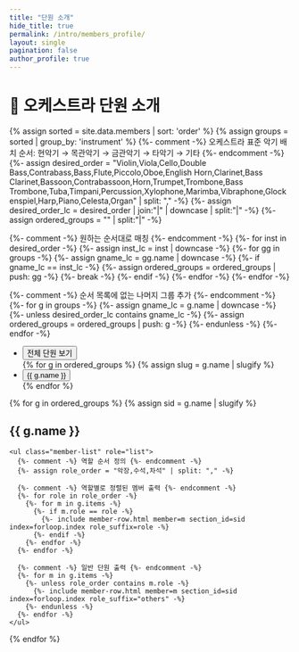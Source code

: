 ```yaml
---
title: "단원 소개"
hide_title: true
permalink: /intro/members_profile/
layout: single
pagination: false
author_profile: true
---
```


# 🎯 오케스트라 단원 소개

<!-- 악기별 필터 -->
<div class="instrument-filter" id="instrument-filter" role="navigation" aria-label="악기별 필터">
  {% assign sorted = site.data.members | sort: 'order' %}
  {% assign groups = sorted | group_by: 'instrument' %}
  {%- comment -%} 오케스트라 표준 악기 배치 순서: 현악기 → 목관악기 → 금관악기 → 타악기 → 기타 {%- endcomment -%}
  {%- assign desired_order = "Violin,Viola,Cello,Double Bass,Contrabass,Bass,Flute,Piccolo,Oboe,English Horn,Clarinet,Bass Clarinet,Bassoon,Contrabassoon,Horn,Trumpet,Trombone,Bass Trombone,Tuba,Timpani,Percussion,Xylophone,Marimba,Vibraphone,Glockenspiel,Harp,Piano,Celesta,Organ" | split: "," -%}
  {%- assign desired_order_lc = desired_order | join:"|" | downcase | split:"|" -%}
  {%- assign ordered_groups = "" | split:"|" -%}

  {%- comment -%} 원하는 순서대로 매칭 {%- endcomment -%}
  {%- for inst in desired_order -%}
    {%- assign inst_lc = inst | downcase -%}
    {%- for gg in groups -%}
      {%- assign gname_lc = gg.name | downcase -%}
      {%- if gname_lc == inst_lc -%}
        {%- assign ordered_groups = ordered_groups | push: gg -%}
        {%- break -%}
      {%- endif -%}
    {%- endfor -%}
  {%- endfor -%}

  {%- comment -%} 순서 목록에 없는 나머지 그룹 추가 {%- endcomment -%}
  {%- for g in groups -%}
    {%- assign gname_lc = g.name | downcase -%}
    {%- unless desired_order_lc contains gname_lc -%}
      {%- assign ordered_groups = ordered_groups | push: g -%}
    {%- endunless -%}
  {%- endfor -%}
  
  <ul class="instrument-filter__list" role="list">
    <li><button type="button" class="if-item is-active" data-target="all" aria-current="true">전체 단원 보기</button></li>
    {% for g in ordered_groups %}
      {% assign slug = g.name | slugify %}
      <li><button type="button" class="if-item" data-target="inst-{{ slug }}">{{ g.name }}</button></li>
    {% endfor %}
  </ul>
</div>

<!-- 멤버 섹션 -->
<div class="members-sections" id="members-sections">
  {% for g in ordered_groups %}
  {% assign sid = g.name | slugify %}
  <section class="instrument-section" aria-labelledby="title-{{ sid }}" data-section-id="inst-{{ sid }}">
    <h2 class="instrument-title" id="title-{{ sid }}">{{ g.name }}</h2>
    <div class="instrument-detail" data-detail-for="inst-{{ sid }}" hidden></div>

    <ul class="member-list" role="list">
      {%- comment -%} 역할 순서 정의 {%- endcomment -%}
      {%- assign role_order = "악장,수석,차석" | split: "," -%}
      
      {%- comment -%} 역할별로 정렬된 멤버 출력 {%- endcomment -%}
      {%- for role in role_order -%}
        {%- for m in g.items -%}
          {%- if m.role == role -%}
            {%- include member-row.html member=m section_id=sid index=forloop.index role_suffix=role -%}
          {%- endif -%}
        {%- endfor -%}
      {%- endfor -%}
      
      {%- comment -%} 일반 단원 출력 {%- endcomment -%}
      {%- for m in g.items -%}
        {%- unless role_order contains m.role -%}
          {%- include member-row.html member=m section_id=sid index=forloop.index role_suffix="others" -%}
        {%- endunless -%}
      {%- endfor -%}
    </ul>
  </section>
  {% endfor %}
</div>

<script src="{{ '/assets/js/custom/members-filter.js' | relative_url }}"></script>